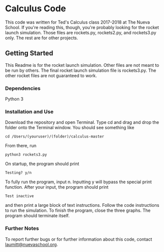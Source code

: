 # Calculus Code

This code was written for Ted's Calculus class 2017-2018 at The Nueva School. If you're reading this, though, you're probably looking for the rocket launch simulation. Those files are rockets.py, rockets2.py, and rockets3.py only. The rest are for other projects.

## Getting Started

This Readme is for the rocket launch simulation. Other files are not meant to be run by others.
The final rocket launch simulation file is rockets3.py. The other rocket files are not guaranteed to work.

### Dependencies

Python 3

### Installation and Use

Download the repository and open Terminal. Type cd and drag and drop the folder onto the Terminal window. You should see something like

```
cd /Users/(youruser)/(folder)/calculus-master 
```
From there, run

```
python3 rockets3.py
```

On startup, the program should print

```
Testing? y/n
```
To fully run the program, input n. Inputting y will bypass the special print function.
After your input, the program should print

```
Test inactive
```
and then print a large block of text instructions. Follow the code instructions to run the simulation. To finish the program, close the three graphs. The program should terminate itself.

### Further Notes

To report further bugs or for further information about this code, contact laumitt@nuevaschool.org.
